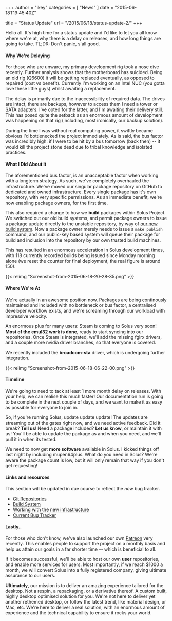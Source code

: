 +++
author = "ikey"
categories = [
"News"
]
date =  "2015-06-18T19:45:40Z"

title = "Status Update"
url = "/2015/06/18/status-update-2/"
+++

Hello all. It's high time for a status update and I'd like to let you all know where we're at, why there is a delay on releases, and how long things are going to take. 
TL;DR: Don't panic, s'all good. 
<!--more-->
#### Why We're Delaying

For those who are unware, my primary development rig took a nose dive recently. Further analysis shows that the motherboard has suicided. Being an old rig (Q6600) it 
will be getting replaced eventually, as opposed to repaired (cost vs benefit). Currently I'm working on an Intel NUC (you gotta love these little guys) whilst awaiting a 
replacement.

The delay is primarily due to the inaccessibility of required data. The drives are intact, there are backups, however to access them I need a tower or SATA adapters. I've opted 
for the latter, and I'm awaiting their delivery still. This has posed quite the setback as an enormous amount of development was happening on that rig (including, most 
ironically, our backup solution).

During the time I was without real computing power, it swiftly became obvious I'd bottlenecked the project immediately. As is said, the bus factor was incredibly high: if I 
were to be hit by a bus tomorrow (back then) -- it would kill the project stone dead due to tribal knowledge and isolated practices.

#### What I Did About It

The aforementioned bus factor, is an unacceptable factor when working with a longterm strategy. As such, we've completely overhauled the infrastructure. We've moved our 
singular package repository on GitHub to dedicated and owned infrastructure. Every single package has it's own repository, with very specific permissions. As an immediate 
benefit, we're now enabling package owners, for the first time.

This also required a change to how we **build** packages within Solus Project. We switched out our old build systems, and permit package owners to issue a package update 
directly to the unstable repository, by way of [our new build system](https://build.solus-project.com/). Now a package owner merely needs to issue a `make publish` 
command, and our public-key based system will queue their package for build and inclusion into the repository by our own trusted build machines.

This has resulted in an enormous acceleration in Solus development times, with 118 currently recorded builds being issued since Monday morning alone 
(we reset the counter for final deployment, the real figure is around 150).

{{< relimg "Screenshot-from-2015-06-18-20-28-35.png" >}}

#### Where We're At

We're actually in an awesome position now. Packages are being continously maintained and included with no bottleneck or bus factor, a centralised developer 
workflow exists, and we're screaming through our workload with impressive velocity.

An enormous plus for many users: Steam is coming to Solus very soon! **Most of the emul32 work is done**, ready to start syncing into our repositories. Once 
Steam is integrated, we'll add the missing fglrx drivers, and a couple more nvidia driver branches, so that everyone is covered.

We recently included the **broadcom-sta** driver, which is undergoing further integration.

{{< relimg "Screenshot-from-2015-06-18-06-22-00.png" >}}

#### Timeline

We're going to need to tack at least 1 more month delay on releases. With your help, we can realise this much faster! Our documentation run is going to be complete in 
the next couple of days, and we want to make it as easy as possible for everyone to join in.

So, if you're running Solus, update update update! The updates are streaming out of the  gates right now, and we need active feedback. Did it break? **Tell us**! 
Need a package included? **Let us know**, or maintain it with us! You'll be able to update the package as and when you need, and we'll pull it in when its tested.

We need to now get **more software** available in Solus. I kicked things off last night by including mupen64plus. What do you need in Solus? We're aware the package 
count is low, but it will only remain that way if you don't get requesting!

#### Links and resources

This section will be updated in due course to reflect the *new* bug tracker.

- [Git Repositories](https://git.solus-project.com/?s=idle)
- [Build System](https://build.solus-project.com)
- [Working with the new infrastructure](https://git.solus-project.com/common/about/)
- [Current Bug Tracker](https://dev.solus-project.com)

#### Lastly..

For those who don't know, we've also launched our own [Patreon](https://www.patreon.com/solus?ty=h) very recently. This enables people to support the project on a 
monthly basis and help us attain our goals in a far shorter time -- which is beneficial to all.

If it becomes successful, we'll be able to host our own **user** repositories, and enable more services for users. Most importantly, if we reach $1000 a month, we will 
convert Solus into a fully registered company, giving ultimate assurance to our users.

**Ultimately**, our mission is to deliver an amazing experience tailored for the desktop. Not a respin, a repackaging, or a derivative thereof. A custom built, highly 
desktop optimised solution for you. We're not here to deliver yet another rethemed desktop, or follow the latest trend, like material design, or Mac, etc. We're here to 
deliver a real solution, with an enormous amount of experience and the technical capability to ensure it rocks your world.   